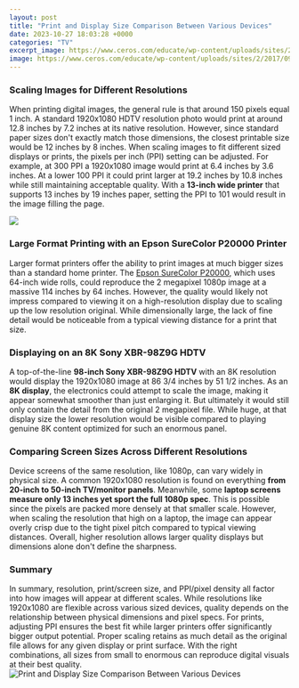 ```yaml
---
layout: post
title: "Print and Display Size Comparison Between Various Devices"
date: 2023-10-27 18:03:28 +0000
categories: "TV"
excerpt_image: https://www.ceros.com/educate/wp-content/uploads/sites/2/2017/09/Common-screen-sizes-1024x550.jpg
image: https://www.ceros.com/educate/wp-content/uploads/sites/2/2017/09/Common-screen-sizes-1024x550.jpg
---
```


### Scaling Images for Different Resolutions
When printing digital images, the general rule is that around 150 pixels equal 1 inch. A standard 1920x1080 HDTV resolution photo would print at around 12.8 inches by 7.2 inches at its native resolution. However, since standard paper sizes don't exactly match those dimensions, the closest printable size would be 12 inches by 8 inches. 
When scaling images to fit different sized displays or prints, the pixels per inch (PPI) setting can be adjusted. For example, at 300 PPI a 1920x1080 image would print at 6.4 inches by 3.6 inches. At a lower 100 PPI it could print larger at 19.2 inches by 10.8 inches while still maintaining acceptable quality. With a **13-inch wide printer** that supports 13 inches by 19 inches paper, setting the PPI to 101 would result in the image filling the page.

![](http://jooh.no/root/pix/DisplaySize/display_ratio_size_comparison_high.png)
### Large Format Printing with an Epson SureColor P20000 Printer   
Larger format printers offer the ability to print images at much bigger sizes than a standard home printer. The [Epson SureColor P20000](https://elviaje.github.io/2024-01-09-obtener-un-visa-de-guinea-bissau-un-proceso-sencillo/), which uses 64-inch wide rolls, could reproduce the 2 megapixel 1080p image at a massive 114 inches by 64 inches. However, the quality would likely not impress compared to viewing it on a high-resolution display due to scaling up the low resolution original. While dimensionally large, the lack of fine detail would be noticeable from a typical viewing distance for a print that size.
### Displaying on an 8K Sony XBR-98Z9G HDTV
A top-of-the-line **98-inch Sony XBR-98Z9G HDTV** with an 8K resolution would display the 1920x1080 image at 86 3/4 inches by 51 1/2 inches. As an **8K display**, the electronics could attempt to scale the image, making it appear somewhat smoother than just enlarging it. But ultimately it would still only contain the detail from the original 2 megapixel file. While huge, at that display size the lower resolution would be visible compared to playing genuine 8K content optimized for such an enormous panel.
### Comparing Screen Sizes Across Different Resolutions  
Device screens of the same resolution, like 1080p, can vary widely in physical size. A common 1920x1080 resolution is found on everything **from 20-inch to 50-inch TV/monitor panels**. Meanwhile, some **laptop screens measure only 13 inches yet sport the full 1080p spec**. This is possible since the pixels are packed more densely at that smaller scale. However, when scaling the resolution that high on a laptop, the image can appear overly crisp due to the tight pixel pitch compared to typical viewing distances. Overall, higher resolution allows larger quality displays but dimensions alone don't define the sharpness.
### Summary
In summary, resolution, print/screen size, and PPI/pixel density all factor into how images will appear at different scales. While resolutions like 1920x1080 are flexible across various sized devices, quality depends on the relationship between physical dimensions and pixel specs. For prints, adjusting PPI ensures the best fit while larger printers offer significantly bigger output potential. Proper scaling retains as much detail as the original file allows for any given display or print surface. With the right combinations, all sizes from small to enormous can reproduce digital visuals at their best quality.
![Print and Display Size Comparison Between Various Devices](https://www.ceros.com/educate/wp-content/uploads/sites/2/2017/09/Common-screen-sizes-1024x550.jpg)